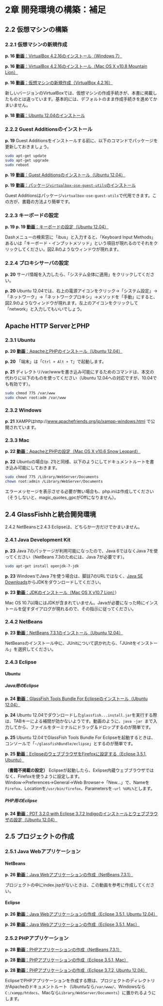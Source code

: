 # 2章 開発環境の構築：補足

## 2.2 仮想マシンの構築

### 2.2.1 仮想マシンの新規作成

**p. 16** [**動画**：VirtualBox 4.2.16のインストール（Windows 7）](http://youtu.be/6mVr4APoPN8)

**p. 16** [**動画**：VirtualBox 4.2.16のインストール（Mac OS X v10.8 Mountain Lion）](http://youtu.be/1o0h83ZNlyQ)

**p. 16** [**動画**：仮想マシンの新規作成（VirtualBox 4.2.16）](http://youtu.be/HMGZSxsU_CQ)

新しいバージョンのVirtualBoxでは、仮想マシンの作成手続きが、本書に掲載したものとは違っています。基本的には、デフォルトのまま作成手続きを進めてかまいません。

**p. 18** [**動画**：Ubuntu 12.04のインストール](http://youtu.be/9Bb2l05pHSA)

### 2.2.2 Guest Additionsのインストール

**p. 19** Guest Additionsをインストールする前に、以下のコマンドでパッケージを更新しておきましょう。

```bash
sudo apt-get update
sudo apt-get upgrade
sudo reboot
```

**p. 19** [**動画**：Guest Additionsのインストール（Ubuntu 12.04）](http://youtu.be/HXP9FJK6apk)

**p. 19** [**動画**：パッケージ`virtualbox-ose-guest-utils`のインストール](http://youtu.be/ey_V6nDIHME)

Guest Additionsはパッケージ`virtualbox-ose-guest-utils`で代用できます。この方が、書籍の方法より簡単です。

### 2.2.3 キーボードの設定

**p. 19** **p. 19** [**動画**：キーボードの設定（Ubuntu 12.04）](http://youtu.be/nZZJxYX-FHk)

Dashメニューの検索窓に「ibus」と入力すると、「Keyboard Input Methods」あるいは「キーボード・インプットメソッド」という項目が現れるのでそれをクリックしてください。図2.8のようなウィンドウが現れます。

### 2.2.4 プロキシサーバの設定

**p. 20** サーバ情報を入力したら、「システム全体に適用」をクリックしてください。

**p. 20** Ubuntu 12.04では、右上の電源アイコンをクリック→「システム設定」→「ネットワーク」→「ネットワークプロキシ」→メソッドを「手動」にすると、図2.9のようなウィンドウが現れます。左上のアイコンをクリックして「network」と入力してもいいでしょう。

## Apache HTTP ServerとPHP

### 2.3.1 Ubuntu

**p. 20** [**動画**：ApacheとPHPのインストール（Ubuntu 12.04）](http://youtu.be/LBU6ihgCEuk)

**p. 20** 「端末」は「`Ctrl + Alt + T`」で起動します。

**p. 21** ディレクトリ/var/wwwを書き込み可能にするためのコマンドは、本文の代わりに以下のものを使ってください（Ubuntu 12.04への対応ですが、10.04でも有効です）。

```bash
sudo chmod 775 /var/www
sudo chown root:adm /var/www
```

### 2.3.2 Windows

**p. 21** XAMPPはhttp://www.apachefriends.org/jp/xampp-windows.html で公開されています。

### 2.3.3 Mac

**p. 22** [**動画**：ApacheとPHPの設定（Mac OS X v10.6 Snow Leopard）](http://youtu.be/heiXSqh3mDQ)

**p. 22** Ubuntuの場合(p. 21)と同様、以下のようにしてドキュメントルートを書き込み可能にしておきます。

```bash
sudo chmod 775 /Library/WebServer/Documents
chown root:admin /Library/WebServer/Documents
```

エラーメッセージを表示させる必要が無い場合も、php.iniは作成してください（そうしないと、magic_quotes_gpcがOffになりません）。

## 2.4 GlassFishhと統合開発環境

2.4.2 NetBeansと2.4.3 Eclipseは、どちらか一方だけでかまいません。

### 2.4.1 Java Development Kit

**p. 23** Java 7のパッケージが利用可能になったので、Java 6ではなくJava 7を使ってください（NetBeans 7.3のためには、Java 7が必要です）。

```bash
sudo apt-get install openjdk-7-jdk
```

**p. 23** WindowsでJava 7を使う場合は、脚註7のURLではなく、[Java SE Downloads](http://www.oracle.com/technetwork/java/javase/downloads/index.html)からJDKをダウンロードしてください。

**p. 23** [**動画**：JDKのインストール（Mac OS X v10.7 Lion）](http://youtu.be/36R485Rul7I)）

Mac OS 10.7以降にはJDKが含まれていません。Javaが必要になった時にインストールを促すダイアログが現れるので、その指示に従ってください。

### 2.4.2 NetBeans

**p. 23** [**動画**：NetBeans 7.3.1のインストール（Ubuntu 12.04）](http://youtu.be/mmZQwtLBqSM)

NetBeansのインストール中に、JUnitについて訊かれたら、「JUnitをインストール」を選択してください。

### 2.4.3 Eclipse

#### Ubuntu

##### Java用のEclipse

**p. 24** [**動画**：GlassFish Tools Bundle For Eclipseのインストール（Ubuntu 12.04）](http://youtu.be/NIgFt5u0fsY)

**p. 24** Ubuntu 12.04でダウンロードした`glassfish...install.jar`を実行する際は、TABキーによる補間が効かないようです。動画のように、`java -jar `まで入力してから、ファイルをターミナルにドラッグ＆ドロップするのが簡単です。

**p. 25** Ubuntu 12.04でGlassFish Tools Bundle For Eclipseを起動するときは、コンソールで「`~/glassfishBundle/eclipse`」とするのが簡単です。

**p. 25** [**動画**：EclipseのウェブブラウザをFirefoxに設定する（Eclipse 3.5.1, Ubuntu）](http://youtu.be/AaSF57DE7R8)

**（書籍不掲載の設定）** Eclipseが起動したら、Exlipse内蔵ウェブブラウザではなく、Firefoxを使うように設定します。Window→Preferences→General→Web Browser→「New...」で、Nameを`Firefox`、Locationを`/usr/bin/firefox`、Parametersを`-url %URL%`とします。

##### PHP用のEclipse

**p. 24** [**動画**：PDT 3.2.0 with Eclipse 3.7.2 Indigoのインストールとウェブブラウザの設定（Ubuntu 12.04）](http://youtu.be/1E-wkGY8oc4)

## 2.5 プロジェクトの作成

### 2.5.1 Java Webアプリケーション

#### NetBeans

**p. 26** [**動画**：Java Webアプリケーションの作成（NetBeans 7.3.1）](http://youtu.be/NzNJ6M33QAo)

プロジェクトの中にindex.jspがないときは、この動画を参考に作成してください。

#### Eclipse

**p. 26** [**動画**：Java Webアプリケーションの作成（Eclipse 3.5.1, Ubuntu 12.04）](http://youtu.be/_22aPaskXx0)

**p. 26** [**動画**：Java Webアプリケーションの作成（Eclipse 3.5.1, Mac）](http://youtu.be/RqRFsQjYq-E)

### 2.5.2 PHPアプリケーション

**p. 28** [**動画**：PHPアプリケーションの作成（NetBeans 7.3.1）](http://youtu.be/sxnOdjB0qBM)

**p. 28** [**動画**：PHPアプリケーションの作成（Eclipse 3.5.1, Mac）](http://youtu.be/DcPCQK0qqgY)

**p. 28** [**動画**：PHPアプリケーションの作成（Eclipse 3.7.2, Ubuntu 12.04）](http://youtu.be/8blBY1pQplY)

EclipseでPHPアプリケーションを作成する際は、プロジェクトのディレクトリがApacheのドキュメントルート（Ubuntuなら`/var/www/`、Windowsなら`C:/xampp/htdocs`、Macなら`Library/WebServer/Documents`）に置かれるようにします。

